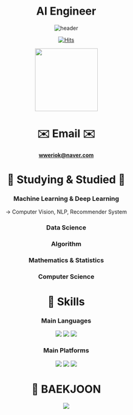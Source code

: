 <div align="center">

# AI Engineer   
  
![header](https://capsule-render.vercel.app/api?type=waving&color=auto&height=300&section=header&text=JUNO&fontSize=90)
  
  
[![Hits](https://hits.seeyoufarm.com/api/count/incr/badge.svg?url=https%3A%2F%2Fgithub.com%2Fgjbae1212%2Fhit-counter&count_bg=%2379C83D&title_bg=%23555555&icon=&icon_color=%23E7E7E7&title=hits&edge_flat=false)](https://hits.seeyoufarm.com)  
  
  
<img align='center' src="https://github-readme-stats.vercel.app/api?username=JUNUbermensch" height="165">  
  

# ✉️ Email ✉️
#### wweriok@naver.com
   
# 📌 Studying & Studied 📌
### Machine Learning & Deep Learning 
 -> Computer Vision, NLP, Recommender System

### Data Science

### Algorithm

### Mathematics & Statistics

### Computer Science





# 🦾 Skills
### Main Languages
<img src="https://img.shields.io/badge/Python-3776AB?style=for-the-badge&logo=Python&logoColor=black"> <img src="https://img.shields.io/badge/Pytorch-EE4C2C?style=for-the-badge&logo=Pytorch&logoColor=black"> <img src="https://img.shields.io/badge/NumPy-F37626?style=for-the-badge&logo=NumPy&logoColor=black">
### Main Platforms
<img src="https://img.shields.io/badge/Jupyter-F37626?style=for-the-badge&logo=Jupyter&logoColor=black"> <img src="https://img.shields.io/badge/Visual Studio Code-007ACC?style=for-the-badge&logo=Visual Studio Code&logoColor=black"> <img src="https://img.shields.io/badge/Windows-0078D6?style=for-the-badge&logo=Windows&logoColor=black">










# 🌱 BAEKJOON
<img align='center' src="http://mazassumnida.wtf/api/v2/generate_badge?boj=jun0w7">
  
</div>
